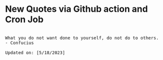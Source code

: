 # New Quotes via Github action and Cron Job

<pre>
<!-- #quote -->
What you do not want done to yourself, do not do to others.
- Confucius

Updated on: [5/18/2023]
<!-- #quoteEnd -->
</pre>

